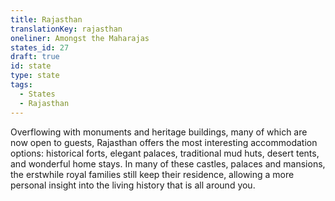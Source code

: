 ```yaml
---
title: Rajasthan
translationKey: rajasthan
oneliner: Amongst the Maharajas
states_id: 27
draft: true
id: state
type: state
tags:
  - States
  - Rajasthan
---
```

Overflowing with monuments and heritage buildings, many of which are now open to guests, Rajasthan offers the most interesting accommodation options: historical forts, elegant palaces, traditional mud huts, desert tents, and wonderful home stays.     In many of these castles, palaces and mansions, the erstwhile royal families still keep their residence, allowing a more personal insight into the living history that is all around you.   
